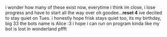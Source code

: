i wonder how many of these exist now, everytime i think im close, i lose progress and have to start all the way over oh goodee...**reset 4**
ive decited to stay quiet on Tues. i honestly hope frisk stays quiet too,
its my birthday, big 33 
the bots name is Alice :3 i hope i can run on program 
kinda like my bot is lost in wonderland pffft
